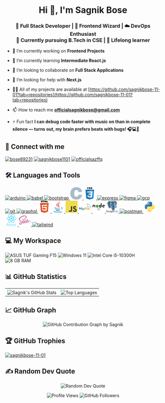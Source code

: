 <h1 align="center">Hi 👋, I'm Sagnik Bose</h1>
<h3 align="center">🚀 Full Stack Developer | 🎨 Frontend Wizard | ☁️ DevOps Enthusiast <br/> 🌱 Currently pursuing B.Tech in CSE | 🧠 Lifelong learner</h3>



- 🔭 I’m currently working on **Frontend Projects**

- 🌱 I’m currently learning **Intermediate React.js**

- 👯 I’m looking to collaborate on **Full Stack Applications**

- 🤝 I’m looking for help with **Next.js**

- 👨‍💻 All of my projects are available at [https://github.com/sagnikbose-11-01?tab=repositories](https://github.com/sagnikbose-11-01?tab=repositories)

- 📫 How to reach me **officialsagnikbose@gmail.com**

- ⚡ Fun fact **I can debug code faster with music on than in complete silence — turns out, my brain prefers beats with bugs! 🎧💻🐞**

<h2 align="left">🤝 Connect with me</h2>
<p align="left">
<a href="https://twitter.com/bose89231" target="blank"><img align="center" src="https://raw.githubusercontent.com/rahuldkjain/github-profile-readme-generator/master/src/images/icons/Social/twitter.svg" alt="bose89231" height="30" width="40" /></a>
<a href="https://linkedin.com/in/sagnikbose1101" target="blank"><img align="center" src="https://raw.githubusercontent.com/rahuldkjain/github-profile-readme-generator/master/src/images/icons/Social/linked-in-alt.svg" alt="sagnikbose1101" height="30" width="40" /></a>
<a href="https://auth.geeksforgeeks.org/user/officialsazffq" target="blank"><img align="center" src="https://raw.githubusercontent.com/rahuldkjain/github-profile-readme-generator/master/src/images/icons/Social/geeks-for-geeks.svg" alt="officialsazffq" height="30" width="40" /></a>
</p>


<h2 align="left">🛠️ Languages and Tools</h2>
<p align="left"> 
  <a href="https://www.arduino.cc/" target="_blank" rel="noreferrer">
    <img src="https://cdn.worldvectorlogo.com/logos/arduino-1.svg" alt="arduino" width="40" height="40"/>
  </a> 
  <a href="https://babeljs.io/" target="_blank" rel="noreferrer">
    <img src="https://upload.wikimedia.org/wikipedia/commons/0/02/Babel_Logo.svg" alt="babel" width="40" height="40"/>
  </a> 
  <a href="https://getbootstrap.com" target="_blank" rel="noreferrer">
    <img src="https://cdn.worldvectorlogo.com/logos/bootstrap-5-1.svg" alt="bootstrap" width="40" height="40"/>
  </a> 
  <a href="https://www.cprogramming.com/" target="_blank" rel="noreferrer">
    <img src="https://raw.githubusercontent.com/devicons/devicon/master/icons/c/c-original.svg" alt="c" width="40" height="40"/>
  </a> 
  <a href="https://www.w3schools.com/css/" target="_blank" rel="noreferrer">
    <img src="https://raw.githubusercontent.com/devicons/devicon/master/icons/css3/css3-original-wordmark.svg" alt="css3" width="40" height="40"/>
  </a> 
  <a href="https://expressjs.com" target="_blank" rel="noreferrer">
    <img src="https://upload.wikimedia.org/wikipedia/commons/6/64/Expressjs.png" alt="express" width="40" height="40"/>
  </a> 
  <a href="https://www.figma.com/" target="_blank" rel="noreferrer">
    <img src="https://www.vectorlogo.zone/logos/figma/figma-icon.svg" alt="figma" width="40" height="40"/>
  </a> 
  <a href="https://cloud.google.com" target="_blank" rel="noreferrer">
    <img src="https://www.vectorlogo.zone/logos/google_cloud/google_cloud-icon.svg" alt="gcp" width="40" height="40"/>
  </a> 
  <a href="https://git-scm.com/" target="_blank" rel="noreferrer">
    <img src="https://www.vectorlogo.zone/logos/git-scm/git-scm-icon.svg" alt="git" width="40" height="40"/>
  </a> 
  <a href="https://graphql.org" target="_blank" rel="noreferrer">
    <img src="https://www.vectorlogo.zone/logos/graphql/graphql-icon.svg" alt="graphql" width="40" height="40"/>
  </a> 
  <a href="https://www.w3.org/html/" target="_blank" rel="noreferrer">
    <img src="https://raw.githubusercontent.com/devicons/devicon/master/icons/html5/html5-original-wordmark.svg" alt="html5" width="40" height="40"/>
  </a> 
  <a href="https://www.java.com" target="_blank" rel="noreferrer">
    <img src="https://raw.githubusercontent.com/devicons/devicon/master/icons/java/java-original.svg" alt="java" width="40" height="40"/>
  </a> 
  <a href="https://developer.mozilla.org/en-US/docs/Web/JavaScript" target="_blank" rel="noreferrer">
    <img src="https://raw.githubusercontent.com/devicons/devicon/master/icons/javascript/javascript-original.svg" alt="javascript" width="40" height="40"/>
  </a> 
  <a href="https://www.mysql.com/" target="_blank" rel="noreferrer">
    <img src="https://raw.githubusercontent.com/devicons/devicon/master/icons/mysql/mysql-original-wordmark.svg" alt="mysql" width="40" height="40"/>
  </a> 
  <a href="https://nodejs.org" target="_blank" rel="noreferrer">
    <img src="https://raw.githubusercontent.com/devicons/devicon/master/icons/nodejs/nodejs-original-wordmark.svg" alt="nodejs" width="40" height="40"/>
  </a> 
  <a href="https://www.postgresql.org" target="_blank" rel="noreferrer">
    <img src="https://raw.githubusercontent.com/devicons/devicon/master/icons/postgresql/postgresql-original-wordmark.svg" alt="postgresql" width="40" height="40"/>
  </a> 
  <a href="https://postman.com" target="_blank" rel="noreferrer">
    <img src="https://www.vectorlogo.zone/logos/getpostman/getpostman-icon.svg" alt="postman" width="40" height="40"/>
  </a> 
  <a href="https://www.python.org" target="_blank" rel="noreferrer">
    <img src="https://raw.githubusercontent.com/devicons/devicon/master/icons/python/python-original.svg" alt="python" width="40" height="40"/>
  </a> 
  <a href="https://reactjs.org/" target="_blank" rel="noreferrer">
    <img src="https://raw.githubusercontent.com/devicons/devicon/master/icons/react/react-original-wordmark.svg" alt="react" width="40" height="40"/>
  </a> 
  <a href="https://sass-lang.com" target="_blank" rel="noreferrer">
    <img src="https://raw.githubusercontent.com/devicons/devicon/master/icons/sass/sass-original.svg" alt="sass" width="40" height="40"/>
  </a> 
  <a href="https://tailwindcss.com/" target="_blank" rel="noreferrer">
    <img src="https://www.vectorlogo.zone/logos/tailwindcss/tailwindcss-icon.svg" alt="tailwind" width="40" height="40"/>
  </a> 
</p>



<h2 align="left">💻 My Workspace</h2>
<p align="left">
  <img src="https://img.shields.io/badge/ASUS-TUF%20Gaming%20F15-blue?logo=asus&logoColor=white" alt="ASUS TUF Gaming F15"/>
  <img src="https://img.shields.io/badge/Windows-11-blue?logo=windows11&logoColor=white" alt="Windows 11"/>
  <img src="https://img.shields.io/badge/Intel-Core_i5_10300H-black?logo=intel&logoColor=white" alt="Intel Core i5-10300H"/>
  <img src="https://img.shields.io/badge/RAM-8GB-brightgreen?logo=ram&logoColor=white" alt="8 GB RAM"/>
</p>


<h2>📊 GitHub Statistics</h2>

<table>
  <tr>
    <td>
      <img align="center" src="https://github-readme-stats.vercel.app/api?username=sagnikbose-11-01&show_icons=true&theme=dark&hide_border=true" alt="Sagnik's GitHub Stats" />
    </td>
    <td>
      <img align="center" src="https://github-readme-stats.vercel.app/api/top-langs/?username=sagnikbose-11-01&layout=compact&theme=dark&hide_border=true" alt="Top Languages" />
    </td>
  </tr>
</table>



<h2>📈 GitHub Graph</h2>
<p align="center">
  <img src="https://github-readme-activity-graph.vercel.app/graph?username=sagnikbose-11-01&theme=github-compact" alt="GitHub Contribution Graph by Sagnik" />
</p>

<h2>🏆 GitHub Trophies</h2>
<p align="left"> <a href="https://github.com/ryo-ma/github-profile-trophy"><img src="https://github-profile-trophy.vercel.app/?username=sagnikbose-11-01" alt="sagnikbose-11-01" /></a> </p>


<h2>✍️ Random Dev Quote</h2>
<p align="center">
  <img src="https://img.shields.io/badge/Quote-%22If%20debugging%20is%20the%20process%20of%20removing%20bugs%2C%20then%20programming%20must%20be%20the%20process%20of%20putting%20them%20in.%22--Edsger%20Dijkstra-orange?style=for-the-badge" alt="Random Dev Quote" />
</p>



<p align="center">
  <img src="https://komarev.com/ghpvc/?username=sagnikbose-11-01&label=Profile%20Views&color=blueviolet&style=flat" alt="Profile Views" />
  <img src="https://img.shields.io/github/followers/sagnikbose-11-01?label=Followers&style=social" alt="GitHub Followers" />
</p>










